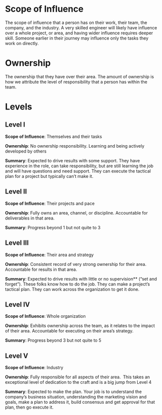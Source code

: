 # Scope of Influence

The scope of influence that a person has on their work, their team, the company, and the industry. 
A very skilled engineer will likely have influence over a whole project, or area, and having wider influence requires deeper skill. Someone earlier in their journey may influence only the tasks they work on directly.

# Ownership

The ownership that they have over their area.
The amount of ownership is how we attribute the level of responsibility that a person has within the team.

# Levels

## Level I
**Scope of Influence**: Themselves and their tasks

**Ownership**: No ownership responsibility. Learning and being actively developed by others

**Summary**: Expected to drive results with some support. They have experience in the role, can take responsibility, but are still learning the job and will have questions and need support. They can execute the tactical plan for a project but typically can’t make it.

## Level II

**Scope of Influence**: Their projects and pace

**Ownership**: Fully owns an area, channel, or discipline. Accountable for deliverables in that area.

**Summary**: Progress beyond 1 but not quite to 3

## Level III

**Scope of Influence**: Their area and strategy

**Ownership**: Consistent record of very strong ownership for their area. Accountable for results in that area. 

**Summary**: Expected to drive results with little or no supervision** (“set and forget”). These folks know how to do the job. They can make a project’s tactical plan. They can work across the organization to get it done.

## Level IV

**Scope of Influence**: Whole organization

**Ownership**: Exhibits ownership across the team, as it relates to the impact of their area. Accountable for executing on their area’s strategy.

**Summary**: Progress beyond 3 but not quite to 5

## Level V

**Scope of Influence**: Industry

**Ownership**: Fully responsible for all aspects of their area. 
This takes an exceptional level of dedication to the craft and is a big jump from Level 4

**Summary**: Expected to make the plan. Your job is to understand the company’s business situation, understanding the marketing vision and goals, make a plan to address it, build consensus and get approval for that plan, then go execute it.